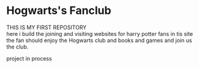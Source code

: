# Hogwarts's Fanclub
THIS IS MY FIRST REPOSITORY  
 here i build the joining  and visiting websites  for harry potter fans 
 in tis site the fan should enjoy the Hogwarts  club and books and games and join us the club.

 project in process 
